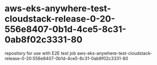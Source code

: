 # aws-eks-anywhere-test-cloudstack-release-0-20-556e8407-0b1d-4ce5-8c31-0ab8f02c3331-80
repository for use with E2E test job aws-eks-anywhere-test-cloudstack-release-0-20:556e8407-0b1d-4ce5-8c31-0ab8f02c3331-80
